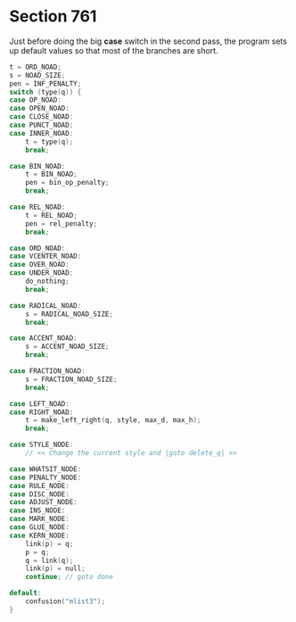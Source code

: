 # Section 761

Just before doing the big **case** switch in the second pass, the program sets up default values so that most of the branches are short.

```c << If node |q| is a style node, change the style and |goto delete_q|; otherwise if it is not a noad, put it into the hlist, advance |q|, and |goto done|; otherwise set |s| to the size of noad |q|, set |t| to the associated type (|ORD_NOAD .. INNER_NOAD|), and set |pen| to the associated penalty >>=
t = ORD_NOAD;
s = NOAD_SIZE;
pen = INF_PENALTY;
switch (type(q)) {
case OP_NOAD:
case OPEN_NOAD:
case CLOSE_NOAD:
case PUNCT_NOAD:
case INNER_NOAD:
    t = type(q);
    break;

case BIN_NOAD:
    t = BIN_NOAD;
    pen = bin_op_penalty;
    break;

case REL_NOAD:
    t = REL_NOAD;
    pen = rel_penalty;
    break;

case ORD_NOAD:
case VCENTER_NOAD:
case OVER_NOAD:
case UNDER_NOAD:
    do_nothing;
    break;

case RADICAL_NOAD:
    s = RADICAL_NOAD_SIZE;
    break;

case ACCENT_NOAD:
    s = ACCENT_NOAD_SIZE;
    break;

case FRACTION_NOAD:
    s = FRACTION_NOAD_SIZE;
    break;

case LEFT_NOAD:
case RIGHT_NOAD:
    t = make_left_right(q, style, max_d, max_h);
    break;

case STYLE_NODE:
    // << Change the current style and |goto delete_q| >>

case WHATSIT_NODE:
case PENALTY_NODE:
case RULE_NODE:
case DISC_NODE:
case ADJUST_NODE:
case INS_NODE:
case MARK_NODE:
case GLUE_NODE:
case KERN_NODE:
    link(p) = q;
    p = q;
    q = link(q);
    link(p) = null;
    continue; // goto done

default:
    confusion("mlist3");
}
```
